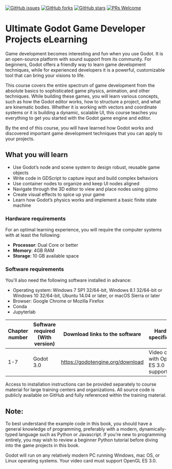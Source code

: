 [![GitHub issues](https://img.shields.io/github/issues/TrainingByPackt/Ultimate-Godot-Game-Developer-Projects-eLearning.svg)](https://github.com/TrainingByPackt/Ultimate-Godot-Game-Developer-Projects-eLearning/issues)
[![GitHub forks](https://img.shields.io/github/forks/TrainingByPackt/Ultimate-Godot-Game-Developer-Projects-eLearning.svg)](https://github.com/TrainingByPackt/Ultimate-Godot-Game-Developer-Projects-eLearning/network)
[![GitHub stars](https://img.shields.io/github/stars/TrainingByPackt/Ultimate-Godot-Game-Developer-Projects-eLearning.svg)](https://github.com/TrainingByPackt/Ultimate-Godot-Game-Developer-Projects-eLearning/stargazers)
[![PRs Welcome](https://img.shields.io/badge/PRs-welcome-brightgreen.svg)](https://github.com/TrainingByPackt/Ultimate-Godot-Game-Developer-Projects-eLearning/pulls)



# Ultimate Godot Game Developer Projects eLearning
Game development becomes interesting and fun when you use Godot. It is an open-source platform with sound support from its community. For beginners, Godot offers a friendly way to learn game development techniques, while for experienced developers it is a powerful, customizable tool that can bring your visions to life.

This course covers the entire spectrum of game development from the absolute basics to sophisticated game physics, animation, and other techniques. While building these games, you will learn various concepts, such as how the Godot editor works, how to structure a project, and what are kinematic bodies. Whether it is working with vectors and coordinate systems or it is building a dynamic, scalable UI, this course teaches you everything to get you started with the Godot game engine and editor.

By the end of this course, you will have learned how Godot works and discovered important game development techniques that you can apply to your projects.



## What you will learn
* Use Godot’s node and scene system to design robust, reusable game objects
* Write code in GDScript to capture input and build complex behaviors
* Use container nodes to organize and keep UI nodes aligned
* Navigate through the 3D editor to view and place nodes using gizmo
* Create visual effects to spice up your game
* Learn how Godot’s physics works and implement a basic finite state machine



### Hardware requirements
For an optimal learning experience, you will require the computer systems with at least the following:
* **Processor**: Dual Core or better
* **Memory**: 4GB RAM
* **Storage**: 10 GB available space



### Software requirements
You'll also need the following software installed in advance:
* Operating system: Windows 7 SP1 32/64-bit, Windows 8.1 32/64-bit or Windows 10 32/64-bit, Ubuntu 14.04 or later, or macOS Sierra or later
* Browser: Google Chrome or Mozilla Firefox
* Conda
* Jupyterlab

Chapter number | Software required (With version) | Download links to the software | Hardware specifications | OS required
------------ | ------------- | ------------ | ------------- | ------------ | 
 1-7 | Godot 3.0 | https://godotengine.org/download | Video card with OpenGL ES 3.0 support | Windows, Linux, or MacOS


Access to installation instructions can be provided separately to course material for large training centers and organizations. All source code is publicly available on GitHub and fully referenced within the training material.

## Note:

To best understand the example code in this book, you should have a general knowledge of programming, preferably with a modern, dynamically-typed language such as Python or Javascript. If you're new to programming entirely, you may wish to review a beginner Python tutorial before diving into the game projects in this book.

Godot will run on any relatively modern PC running Windows, mac OS, or Linux operating systems. Your video card must support OpenGL ES 3.0.
